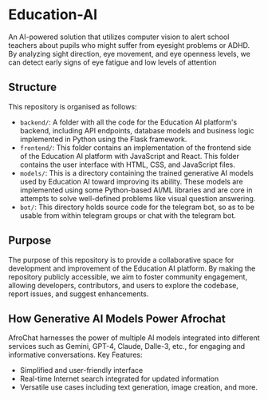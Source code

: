 # Education-AI

An AI-powered solution that utilizes computer vision to alert school teachers about pupils who might suffer from eyesight problems or ADHD. By analyzing sight direction, eye movement, and eye openness levels, we can detect early signs of eye fatigue and low levels of attention

## Structure
This repository is organised as follows:
- `backend/`: A folder with all the code for the Education AI platform's backend, including API endpoints, database models and business logic implemented in Python using the Flask framework.
- `frontend/`: This folder contains an implementation of the frontend side of the Education AI platform with JavaScript and React. This folder contains the user interface with HTML, CSS, and JavaScript files.
- `models/`: This is a directory containing the trained generative AI models used by Education AI toward improving its ability. These models are implemented using some Python-based AI/ML libraries and are core in attempts to solve well-defined problems like visual question answering.
- `bot/`: This directory holds source code for the telegram bot, so as to be usable from within telegram groups or chat with the telegram bot.

## Purpose
The purpose of this repository is to provide a collaborative space for development and improvement of the Education AI platform. By making the repository publicly accessible, we aim to foster community engagement, allowing developers, contributors, and users to explore the codebase, report issues, and suggest enhancements.

## How Generative AI Models Power Afrochat
AfroChat harnesses the power of multiple AI models integrated into different services such as Gemini, GPT-4, Claude, Dalle-3, etc., for engaging and informative conversations. Key Features:
- Simplified and user-friendly interface
- Real-time Internet search integrated for updated information
- Versatile use cases including text generation, image creation, and more.


